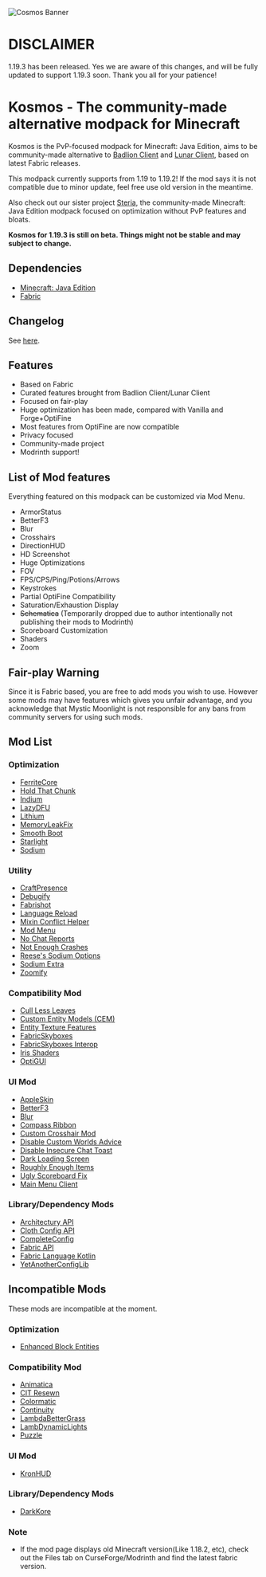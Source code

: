 ![Cosmos Banner](https://user-images.githubusercontent.com/25527589/206985419-a8c13d4f-e893-4ec8-be9b-08421a7922d2.png)

# DISCLAIMER
1.19.3 has been released. Yes we are aware of this changes, and will be fully updated to support 1.19.3 soon. Thank you all for your patience!

# Kosmos - The community-made alternative modpack for Minecraft
Kosmos is the PvP-focused modpack for Minecraft: Java Edition, aims to be community-made alternative to [Badlion Client](https://www.badlion.net/) and [Lunar Client](https://www.lunarclient.com/), based on latest Fabric releases.

This modpack currently supports from 1.19 to 1.19.2! If the mod says it is not compatible due to minor update, feel free use old version in the meantime.

Also check out our sister project [Steria](https://github.com/MysticMoonlight/Steria), the community-made Minecraft: Java Edition modpack focused on optimization without PvP features and bloats.

**Kosmos for 1.19.3 is still on beta. Things might not be stable and may subject to change.**

## Dependencies
* [Minecraft: Java Edition](https://minecraft.net)
* [Fabric](https://fabricmc.net/)

## Changelog
See [here](https://github.com/MysticMoonlight/Kosmos/releases).

## Features
* Based on Fabric
* Curated features brought from Badlion Client/Lunar Client
* Focused on fair-play
* Huge optimization has been made, compared with Vanilla and Forge+OptiFine
* Most features from OptiFine are now compatible
* Privacy focused
* Community-made project
* Modrinth support!

## List of Mod features
Everything featured on this modpack can be customized via Mod Menu.

* ArmorStatus
* BetterF3
* Blur
* Crosshairs
* DirectionHUD
* HD Screenshot
* Huge Optimizations
* FOV
* FPS/CPS/Ping/Potions/Arrows
* Keystrokes
* Partial OptiFine Compatibility
* Saturation/Exhaustion Display
* ~~Schematica~~ (Temporarily dropped due to author intentionally not publishing their mods to Modrinth)
* Scoreboard Customization
* Shaders
* Zoom

## Fair-play Warning
Since it is Fabric based, you are free to add mods you wish to use. However some mods may have features which gives you unfair advantage, and you acknowledge that Mystic Moonlight is not responsible for any bans from community servers for using such mods.

## Mod List
### Optimization
* [FerriteCore](https://modrinth.com/mod/ferrite-core)
* [Hold That Chunk](https://modrinth.com/mod/hold-that-chunk)
* [Indium](https://www.modrinth.com/mod/indium/)
* [LazyDFU](https://modrinth.com/mod/lazydfu)
* [Lithium](https://modrinth.com/mod/lithium)
* [MemoryLeakFix](https://modrinth.com/mod/memoryleakfix)
* [Smooth Boot](https://modrinth.com/mod/smoothboot-fabric)
* [Starlight](https://modrinth.com/mod/starlight)
* [Sodium](https://modrinth.com/mod/sodium)

### Utility
* [CraftPresence](https://modrinth.com/mod/craftpresence)
* [Debugify](https://modrinth.com/mod/debugify)
* [Fabrishot](https://modrinth.com/mod/fabrishot)
* [Language Reload](https://modrinth.com/mod/language-reload)
* [Mixin Conflict Helper](https://modrinth.com/mod/mixin-conflict-helper)
* [Mod Menu](https://modrinth.com/mod/modmenu)
* [No Chat Reports](https://modrinth.com/mod/no-chat-reports)
* [Not Enough Crashes](https://modrinth.com/mod/notenoughcrashes)
* [Reese's Sodium Options](https://modrinth.com/mod/reeses-sodium-options)
* [Sodium Extra](https://modrinth.com/mod/sodium-extra)
* [Zoomify](https://modrinth.com/mod/zoomify)

### Compatibility Mod
* [Cull Less Leaves](https://modrinth.com/mod/cull-less-leaves)
* [Custom Entity Models (CEM)](https://modrinth.com/mod/cem)
* [Entity Texture Features](https://modrinth.com/mod/entitytexturefeatures)
* [FabricSkyboxes](https://modrinth.com/mod/fabricskyboxes)
* [FabricSkyboxes Interop](https://modrinth.com/mod/fabricskyboxes-interop)
* [Iris Shaders](https://modrinth.com/mod/iris)
* [OptiGUI](https://modrinth.com/mod/optigui)

### UI Mod
* [AppleSkin](https://modrinth.com/mod/appleskin)
* [BetterF3](https://modrinth.com/mod/betterf3)
* [Blur](https://modrinth.com/mod/blur-fabric)
* [Compass Ribbon](https://modrinth.com/mod/compass-ribbon)
* [Custom Crosshair Mod](https://modrinth.com/mod/custom-crosshair-mod)
* [Disable Custom Worlds Advice](https://modrinth.com/mod/dcwa)
* [Disable Insecure Chat Toast](https://modrinth.com/mod/disableinsecurechattoast)
* [Dark Loading Screen](https://modrinth.com/mod/dark-loading-screen)
* [Roughly Enough Items](https://modrinth.com/mod/roughly-enough-items)
* [Ugly Scoreboard Fix](https://modrinth.com/mod/ugly-scoreboard-fix)
* [Main Menu Client](https://modrinth.com/mod/main-menu-credits)

### Library/Dependency Mods
* [Architectury API](https://modrinth.com/mod/architectury-api)
* [Cloth Config API](https://modrinth.com/mod/cloth-config)
* [CompleteConfig](https://modrinth.com/mod/completeconfig)
* [Fabric API](https://modrinth.com/mod/fabric-api)
* [Fabric Language Kotlin](https://modrinth.com/mod/fabric-language-kotlin)
* [YetAnotherConfigLib](https://modrinth.com/mod/yacl)

## Incompatible Mods
These mods are incompatible at the moment.

### Optimization
* [Enhanced Block Entities](https://modrinth.com/mod/ebe)

### Compatibility Mod
* [Animatica](https://modrinth.com/mod/animatica)
* [CIT Resewn](https://modrinth.com/mod/cit-resewn)
* [Colormatic](https://modrinth.com/mod/colormatic)
* [Continuity](https://modrinth.com/mod/continuity)
* [LambdaBetterGrass](https://modrinth.com/mod/lambdabettergrass)
* [LambDynamicLights](https://modrinth.com/mod/lambdynamiclights)
* [Puzzle](https://modrinth.com/mod/puzzle)

### UI Mod
* [KronHUD](https://modrinth.com/mod/kronhud)

### Library/Dependency Mods
* [DarkKore](https://modrinth.com/mod/darkkore)

### Note
* If the mod page displays old Minecraft version(Like 1.18.2, etc), check out the Files tab on CurseForge/Modrinth and find the latest fabric version.

